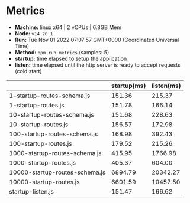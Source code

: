 # Metrics
* __Machine:__ linux x64 | 2 vCPUs | 6.8GB Mem
* __Node:__ `v14.20.1`
* __Run:__ Tue Nov 01 2022 07:07:57 GMT+0000 (Coordinated Universal Time)
* __Method:__ `npm run metrics` (samples: 5)
* __startup:__ time elapsed to setup the application
* __listen:__ time elapsed until the http server is ready to accept requests (cold start)

| | startup(ms) | listen(ms) |
|-| -       | -      |
| 1-startup-routes-schema.js | 151.36 | 215.37 |
| 1-startup-routes.js | 151.78 | 166.14 |
| 10-startup-routes-schema.js | 151.68 | 228.63 |
| 10-startup-routes.js | 156.57 | 172.98 |
| 100-startup-routes-schema.js | 168.98 | 392.43 |
| 100-startup-routes.js | 179.52 | 215.26 |
| 1000-startup-routes-schema.js | 415.95 | 1766.98 |
| 1000-startup-routes.js | 405.37 | 604.00 |
| 10000-startup-routes-schema.js | 6894.79 | 20342.27 |
| 10000-startup-routes.js | 6601.59 | 10457.50 |
| startup-listen.js | 151.47 | 166.62 |
